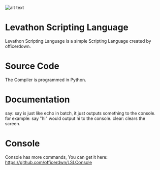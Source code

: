 ![alt text](https://github.com/officerdwn/LevathonScriptingLanguage/blob/main/LSL%20Logo.png?raw=true)
# Levathon Scripting Language
Levathon Scripting Language is a simple Scripting Language created by officerdown. 
# Source Code
The Compiler is programmed in Python.
# Documentation
say: say is just like echo in batch, it just outputs something to the console. for example: say "hi" would output hi to the console.
clear: clears the screen.
# Console
Console has more commands, You can get it here: https://github.com/officerdwn/LSLConsole
